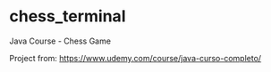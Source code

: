 # chess_terminal
Java Course - Chess Game

Project from: https://www.udemy.com/course/java-curso-completo/
